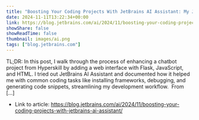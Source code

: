 ```yaml
---
title: "Boosting Your Coding Projects With JetBrains AI Assistant: My Journey to Build a Flask Web App"
date: 2024-11-11T13:22:34+00:00
link: https://blog.jetbrains.com/ai/2024/11/boosting-your-coding-projects-with-jetbrains-ai-assistant/
showShare: false
showReadTime: false
thumbnail: images/ai.png
tags: ["blog.jetbrains.com"]
---
```

TL;DR: In this post, I walk through the process of enhancing a chatbot project from Hyperskill by adding a web interface with Flask, JavaScript, and HTML. I tried out JetBrains AI Assistant and documented how it helped me with common coding tasks like installing frameworks, debugging, and generating code snippets, streamlining my development workflow.  From […]

- Link to article: https://blog.jetbrains.com/ai/2024/11/boosting-your-coding-projects-with-jetbrains-ai-assistant/